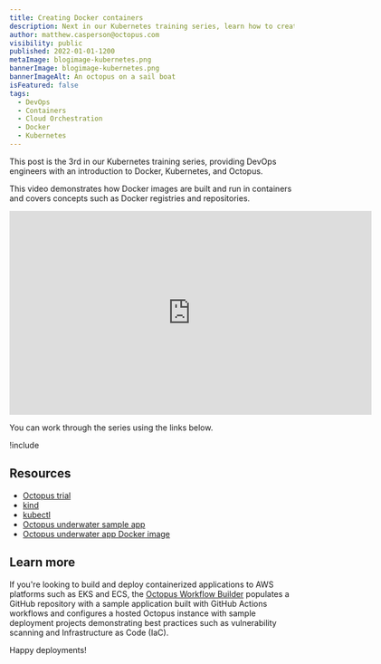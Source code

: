 ```yaml
---
title: Creating Docker containers
description: Next in our Kubernetes training series, learn how to create a Docker image and run it as a container.
author: matthew.casperson@octopus.com
visibility: public
published: 2022-01-01-1200
metaImage: blogimage-kubernetes.png
bannerImage: blogimage-kubernetes.png
bannerImageAlt: An octopus on a sail boat
isFeatured: false
tags: 
  - DevOps
  - Containers
  - Cloud Orchestration
  - Docker 
  - Kubernetes
---
```


This post is the 3rd in our Kubernetes training series, providing DevOps engineers with an introduction to Docker, Kubernetes, and Octopus. 

This video demonstrates how Docker images are built and run in containers and covers concepts such as Docker registries and repositories.

<p style="text-align:center"><iframe src="https://fast.wistia.net/embed/iframe/nd7fym6ijr?videoFoam=true" title="Section 3 Video" allow="autoplay; fullscreen" allowtransparency="true" frameborder="0" scrolling="no" class="wistia_embed" name="wistia_embed" msallowfullscreen width="640px" height="360px"></iframe></p>

You can work through the series using the links below.

!include <k8s-training-toc>

## Resources

* [Octopus trial](https://octopus.com/start)
* [kind](https://oc.to/LY8fg0)
* [kubectl](https://oc.to/oN6lx6)
* [Octopus underwater sample app](https://github.com/OctopusSamples/octopus-underwater-app)
* [Octopus underwater app Docker image](https://hub.docker.com/r/octopussamples/underwater-app)

## Learn more

If you're looking to build and deploy containerized applications to AWS platforms such as EKS and ECS, the [Octopus Workflow Builder](https://octopusworkflowbuilder.octopus.com/#/) populates a GitHub repository with a sample application built with GitHub Actions workflows and configures a hosted Octopus instance with sample deployment projects demonstrating best practices such as vulnerability scanning and Infrastructure as Code (IaC). 

Happy deployments! 
